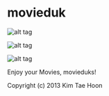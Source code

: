 movieduk
========

![alt tag](http://3.bp.blogspot.com/-HPuWEuWE8sI/Upd3dMZRU8I/AAAAAAAAB54/0MQGPHMEg7Q/s640/movieduk.png)

![alt tag](http://3.bp.blogspot.com/-pnKiWzn2hJ0/UsvHJcYbRgI/AAAAAAAACKE/2BYKjFLM7xE/s1600/movie2.png)

![alt tag](http://3.bp.blogspot.com/-t7bieVkf3GM/UsvEeRDc-WI/AAAAAAAACJ4/LZNAOexShWg/s1600/movie.png)

Enjoy your Movies, movieduks!

Copyright (c) 2013 Kim Tae Hoon
